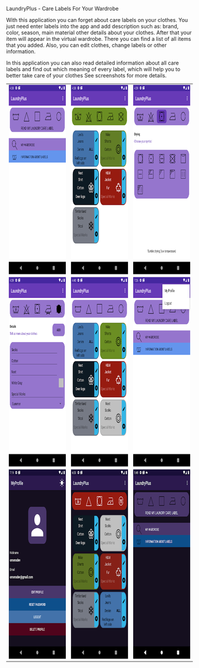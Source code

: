 LaundryPlus - Care Labels For Your Wardrobe

With this application you can forget about care labels on your clothes. You just need enter labels into the app and add description such as: brand, color, season, main material other details about your clothes. After that your item will appear in the virtual wardrobe. There you can find a list of all items that you added. Also, you can edit clothes, change labels or other information.

In this application you can also read detailed information about all care labels and find out which meaning of every label, which will help you to better take care of your clothes
See screenshots for more details.


<table>
  <tr>
    <td><img src="https://github.com/Dovahkiin169/CareLabelsApp/blob/master/Screenshots/1.png?raw=true" width=288 height=512></td>
    <td><img src="https://github.com/Dovahkiin169/CareLabelsApp/blob/master/Screenshots/2.png?raw=true" width=288 height=512></td>
    <td><img src="https://github.com/Dovahkiin169/CareLabelsApp/blob/master/Screenshots/3.png?raw=true" width=288 height=512></td>
  </tr>
    <tr>
    <td><img src="https://github.com/Dovahkiin169/CareLabelsApp/blob/master/Screenshots/4.png?raw=true" width=288 height=512></td>
    <td><img src="https://github.com/Dovahkiin169/CareLabelsApp/blob/master/Screenshots/5.png?raw=true" width=288 height=512></td>
    <td><img src="https://github.com/Dovahkiin169/CareLabelsApp/blob/master/Screenshots/6.png?raw=true" width=288 height=512></td>
  </tr>
     <tr>
     <td><img src="https://github.com/Dovahkiin169/CareLabelsApp/blob/master/Screenshots/7.png?raw=true" width=288 height=512></td>
     <td><img src="https://github.com/Dovahkiin169/CareLabelsApp/blob/master/Screenshots/8.png?raw=true" width=288 height=512></td>
     <td><img src="https://github.com/Dovahkiin169/CareLabelsApp/blob/master/Screenshots/9.png?raw=true" width=288 height=512></td>
  </tr>
 </table>
